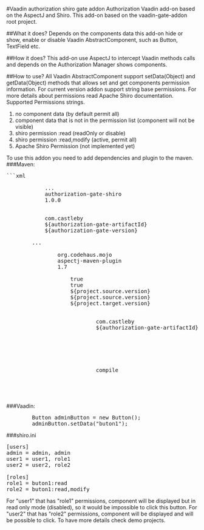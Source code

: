 #Vaadin authorization shiro gate addon
Authorization Vaadin add-on based on the AspectJ and Shiro. This add-on based on the vaadin-gate-addon root project. 

##What it does?
Depends on the components data this add-on hide or show, enable or disable Vaadin AbstractComponent, such as Button, TextField etc.

##How it does?
This add-on use AspectJ to intercept Vaadin methods calls and depends on the Authorization Manager shows components.

##How to use?
All Vaadin AbstractComponent support setData(Object) and getData(Object) methods that allows set and get components  permission information. For current version addon support string base permissions. For more details about permissions read Apache Shiro documentation.  
Supported Permissions strings.
1. no component data (by default permit all)
2. component data that is not in the permission list (component will not be visible)
3. shiro permission :read (readOnly or disable)
4. shiro permission :read,modify (active, permit all)
5. Apache Shiro Permission (not implemented yet)

To use this addon you need to add dependencies and plugin to the maven.
###Maven:
<pre>
```xml
		<properties>
			...
			<authorization-gate-artifactId>authorization-gate-shiro</authorization-gate-artifactId>
			<authorization-gate-version>1.0.0</authorization-gate-version>
		</properties>
		<dependency>
			<groupId>com.castleby</groupId>
			<artifactId>${authorization-gate-artifactId}</artifactId>
			<version>${authorization-gate-version}</version>
		</dependency>
		...
		<plugin>
				<groupId>org.codehaus.mojo</groupId>
				<artifactId>aspectj-maven-plugin</artifactId>
				<version>1.7</version>
				<configuration>
					<showWeaveInfo>true</showWeaveInfo>
					<forceAjcCompile>true</forceAjcCompile>
					<complianceLevel>${project.source.version}</complianceLevel>
					<source>${project.source.version}</source>
					<target>${project.target.version}</target>
					<aspectLibraries>
						<aspectLibrary>
							<groupId>com.castleby</groupId>
							<artifactId>${authorization-gate-artifactId}</artifactId>
						</aspectLibrary>
					</aspectLibraries>
				</configuration>
				<executions>
					<execution>
						<goals>
							<goal>compile</goal>
						</goals>
					</execution>
				</executions>
			</plugin>
</pre>		
###Vaadin:
<pre>
        Button adminButton = new Button();
        adminButton.setData("buton1");
</pre>  

###shiro.ini
<pre>
[users]
admin = admin, admin
user1 = user1, role1
user2 = user2, role2

[roles]
role1 = buton1:read
role2 = buton1:read,modify
</pre>

For "user1" that has "role1" permissions, component will be displayed but in read only mode (disabled), so it would be impossible to click this button.
For "user2" that has "role2" permissions, component will be displayed and will be possible to click.
To have more details check demo projects.
